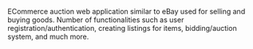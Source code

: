 ECommerce auction web application similar to eBay used for selling and buying goods. Number of functionalities such as user registration/authentication, creating listings for items, bidding/auction system, and much more.
